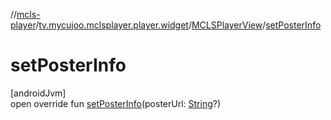 //[mcls-player](../../../index.md)/[tv.mycujoo.mclsplayer.player.widget](../index.md)/[MCLSPlayerView](index.md)/[setPosterInfo](set-poster-info.md)

# setPosterInfo

[androidJvm]\
open override fun [setPosterInfo](set-poster-info.md)(posterUrl: [String](https://kotlinlang.org/api/latest/jvm/stdlib/kotlin/-string/index.html)?)
